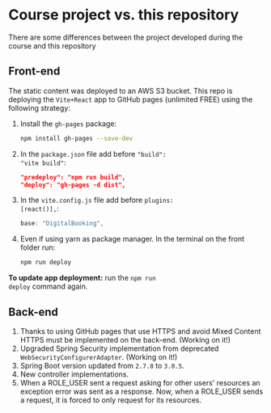 # Course project vs. this repository

There are some differences between the project developed during the course and this repository

## Front-end

The static content was deployed to an AWS S3 bucket. This repo is deploying the <code>Vite+React</code> app to GitHub pages (unlimited FREE) using the following strategy:

1. Install the <code>gh-pages</code> package:

    ```bash
    npm install gh-pages --save-dev
    ```
    
2. In the <code>package.json</code> file add before <code>"build": "vite build"</code>:

    ```json
    "predeploy": "npm run build",
    "deploy": "gh-pages -d dist",
    ```

3. In the <code>vite.config.js</code> file add before <code>plugins: [react()],</code>:

    ```js
    base: "DigitalBooking",
    ```
    
4. Even if using yarn as package manager. In the terminal on the front folder run:

    ```bash
    npm run deploy
    ```
    
**To update app deployment:** run the <code>npm run deploy</code> command again.

## Back-end

1. Thanks to using GitHub pages that use HTTPS and avoid Mixed Content HTTPS must be implemented on the back-end. (Working on it!)
2. Upgraded Spring Security implementation from deprecated <code>WebSecurityConfigurerAdapter</code>. (Working on it!)
3. Spring Boot version updated from <code>2.7.8</code> to <code>3.0.5</code>.
4. New controller implementations.
5. When a ROLE_USER sent a request asking for other users' resources an exception error was sent as a response. Now, when a ROLE_USER sends a request, it is forced to only request for its resources.